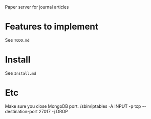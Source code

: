 Paper server for journal articles

# Features to implement
See `TODO.md`

# Install
See `Install.md`

# Etc
Make sure you close MongoDB port.
/sbin/iptables -A INPUT -p tcp --destination-port 27017 -j DROP
